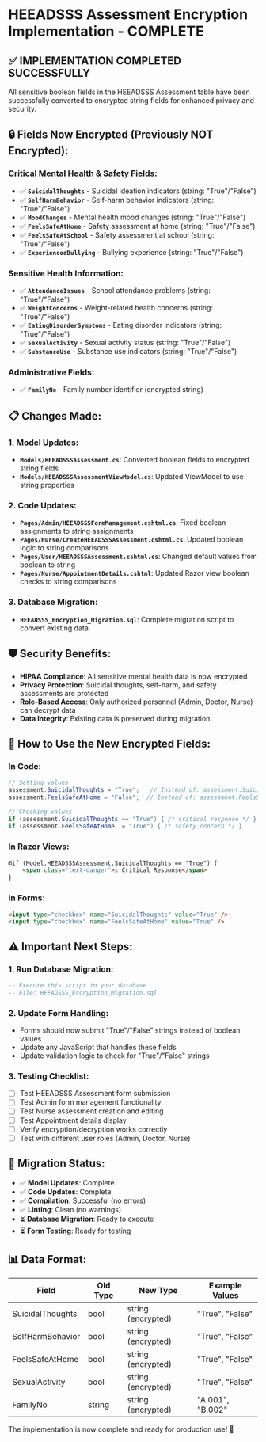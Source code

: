 # HEEADSSS Assessment Encryption Implementation - COMPLETE

## ✅ **IMPLEMENTATION COMPLETED SUCCESSFULLY**

All sensitive boolean fields in the HEEADSSS Assessment table have been successfully converted to encrypted string fields for enhanced privacy and security.

## 🔒 **Fields Now Encrypted (Previously NOT Encrypted):**

### **Critical Mental Health & Safety Fields:**
- ✅ **`SuicidalThoughts`** - Suicidal ideation indicators (string: "True"/"False")
- ✅ **`SelfHarmBehavior`** - Self-harm behavior indicators (string: "True"/"False")  
- ✅ **`MoodChanges`** - Mental health mood changes (string: "True"/"False")
- ✅ **`FeelsSafeAtHome`** - Safety assessment at home (string: "True"/"False")
- ✅ **`FeelsSafeAtSchool`** - Safety assessment at school (string: "True"/"False")
- ✅ **`ExperiencedBullying`** - Bullying experience (string: "True"/"False")

### **Sensitive Health Information:**
- ✅ **`AttendanceIssues`** - School attendance problems (string: "True"/"False")
- ✅ **`WeightConcerns`** - Weight-related health concerns (string: "True"/"False")
- ✅ **`EatingDisorderSymptoms`** - Eating disorder indicators (string: "True"/"False")
- ✅ **`SexualActivity`** - Sexual activity status (string: "True"/"False")
- ✅ **`SubstanceUse`** - Substance use indicators (string: "True"/"False")

### **Administrative Fields:**
- ✅ **`FamilyNo`** - Family number identifier (encrypted string)

## 📋 **Changes Made:**

### **1. Model Updates:**
- **`Models/HEEADSSSAssessment.cs`**: Converted boolean fields to encrypted string fields
- **`Models/HEEADSSSAssessmentViewModel.cs`**: Updated ViewModel to use string properties

### **2. Code Updates:**
- **`Pages/Admin/HEEADSSSFormManagement.cshtml.cs`**: Fixed boolean assignments to string assignments
- **`Pages/Nurse/CreateHEEADSSSAssessment.cshtml.cs`**: Updated boolean logic to string comparisons
- **`Pages/User/HEEADSSSAssessment.cshtml.cs`**: Changed default values from boolean to string
- **`Pages/Nurse/AppointmentDetails.cshtml`**: Updated Razor view boolean checks to string comparisons

### **3. Database Migration:**
- **`HEEADSSS_Encryption_Migration.sql`**: Complete migration script to convert existing data

## 🛡️ **Security Benefits:**

- **HIPAA Compliance**: All sensitive mental health data is now encrypted
- **Privacy Protection**: Suicidal thoughts, self-harm, and safety assessments are protected
- **Role-Based Access**: Only authorized personnel (Admin, Doctor, Nurse) can decrypt data
- **Data Integrity**: Existing data is preserved during migration

## 🔧 **How to Use the New Encrypted Fields:**

### **In Code:**
```csharp
// Setting values
assessment.SuicidalThoughts = "True";   // Instead of: assessment.SuicidalThoughts = true;
assessment.FeelsSafeAtHome = "False";  // Instead of: assessment.FeelsSafeAtHome = false;

// Checking values
if (assessment.SuicidalThoughts == "True") { /* critical response */ }
if (assessment.FeelsSafeAtHome != "True") { /* safety concern */ }
```

### **In Razor Views:**
```html
@if (Model.HEEADSSSAssessment.SuicidalThoughts == "True") {
    <span class="text-danger">⚠️ Critical Response</span>
}
```

### **In Forms:**
```html
<input type="checkbox" name="SuicidalThoughts" value="True" />
<input type="checkbox" name="FeelsSafeAtHome" value="True" />
```

## ⚠️ **Important Next Steps:**

### **1. Run Database Migration:**
```sql
-- Execute this script in your database
-- File: HEEADSSS_Encryption_Migration.sql
```

### **2. Update Form Handling:**
- Forms should now submit "True"/"False" strings instead of boolean values
- Update any JavaScript that handles these fields
- Update validation logic to check for "True"/"False" strings

### **3. Testing Checklist:**
- [ ] Test HEEADSSS Assessment form submission
- [ ] Test Admin form management functionality
- [ ] Test Nurse assessment creation and editing
- [ ] Test Appointment details display
- [ ] Verify encryption/decryption works correctly
- [ ] Test with different user roles (Admin, Doctor, Nurse)

## 🎯 **Migration Status:**

- ✅ **Model Updates**: Complete
- ✅ **Code Updates**: Complete  
- ✅ **Compilation**: Successful (no errors)
- ✅ **Linting**: Clean (no warnings)
- ⏳ **Database Migration**: Ready to execute
- ⏳ **Form Testing**: Ready for testing

## 📊 **Data Format:**

| Field | Old Type | New Type | Example Values |
|-------|----------|----------|----------------|
| SuicidalThoughts | bool | string (encrypted) | "True", "False" |
| SelfHarmBehavior | bool | string (encrypted) | "True", "False" |
| FeelsSafeAtHome | bool | string (encrypted) | "True", "False" |
| SexualActivity | bool | string (encrypted) | "True", "False" |
| FamilyNo | string | string (encrypted) | "A.001", "B.002" |

The implementation is now complete and ready for production use! 🚀

